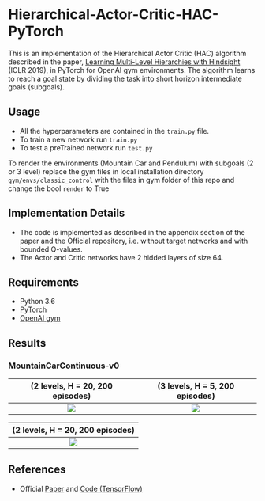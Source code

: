 # Hierarchical-Actor-Critic-HAC-PyTorch

This is an implementation of the Hierarchical Actor Critic (HAC) algorithm described in the paper, [Learning Multi-Level Hierarchies with Hindsight](https://arxiv.org/abs/1712.00948) (ICLR 2019), in PyTorch for OpenAI gym environments. The algorithm learns to reach a goal state by dividing the task into short horizon intermediate goals (subgoals). 



## Usage
- All the hyperparameters are contained in the `train.py` file.
- To train a new network run `train.py`
- To test a preTrained network run `test.py`

To render the environments (Mountain Car and Pendulum) with subgoals (2 or 3 level) replace the gym files in local installation directory `gym/envs/classic_control` with the files in gym folder of this repo and change the bool `render` to True



## Implementation Details

- The code is implemented as described in the appendix section of the paper and the Official repository, i.e. without target networks and with bounded Q-values.
- The Actor and Critic networks have 2 hidded layers of size 64.


## Requirements

- Python 3.6
- [PyTorch](https://pytorch.org/)
- [OpenAI gym](https://gym.openai.com/)



## Results

### MountainCarContinuous-v0
 (2 levels, H = 20, 200 episodes)  |  (3 levels, H = 5, 200 episodes)  |
:-----------------------------------:|:-----------------------------------:|
![](https://github.com/nikhilbarhate99/Hierarchical-Actor-Critic-HAC-PyTorch/blob/master/gif/MountainCarContinuous-v0.gif)  | ![](https://github.com/nikhilbarhate99/Hierarchical-Actor-Critic-HAC-PyTorch/blob/master/gif/MountainCarContinuous-v0-3level.gif)  |

 (2 levels, H = 20, 200 episodes)  |
:---------------------------------:|
![](https://github.com/nikhilbarhate99/Hierarchical-Actor-Critic-HAC-PyTorch/blob/master/gif/Pendulum-v0-2level.gif) |


## References

- Official [Paper](https://arxiv.org/abs/1712.00948) and [Code (TensorFlow)](https://github.com/andrew-j-levy/Hierarchical-Actor-Critc-HAC-)
